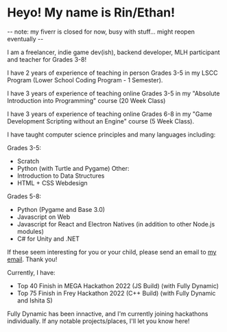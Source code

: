 # Heyo! My name is Rin/Ethan!
-- note: my fiverr is closed for now, busy with stuff... might reopen eventually --

I am a freelancer, indie game dev(ish), backend developer, MLH participant and teacher for Grades 3-8!

I have 2 years of experience of teaching in person Grades 3-5 in my LSCC Program (Lower School Coding Program - 1 Semester).

I have 3 years of experience of teaching online Grades 3-5 in my "Absolute Introduction into Programming" course (20 Week Class)

I have 3 years of experience of teaching online Grades 6-8 in my "Game Development Scripting without an Engine" course (5 Week Class).

I have taught computer science principles and many languages including: 

Grades 3-5: 
- Scratch
- Python (with Turtle and Pygame)
Other:
- Introduction to Data Structures
- HTML + CSS Webdesign

Grades 5-8:
- Python (Pygame and Base 3.0)
- Javascript on Web
- Javascript for React and Electron Natives (in addition to other Node.js modules)
- C# for Unity and .NET

If these seem interesting for you or your child, please send an email to [my email](mailto:riuunderscoreofficial@gmail.com). Thank you!

Currently, I have: 
- Top 40 Finish in MEGA Hackathon 2022 (JS Build) (with Fully Dynamic)
- Top 75 Finish in Frey Hackathon 2022 (C++ Build) (with Fully Dynamic and Ishita S)

Fully Dynamic has been innactive, and I'm currently joining hackathons individually. If any notable projects/places, I'll let you know here!
